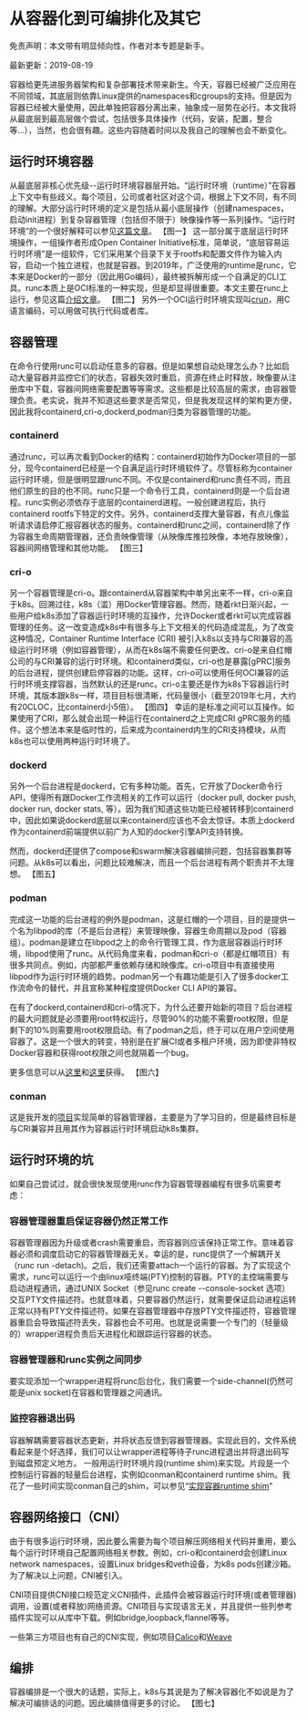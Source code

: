 # 从容器化到可编排化及其它 #

免责声明：本文带有明显倾向性，作者对本专题是新手。

最新更新：2019-08-19

容器给更先进服务器架构和复杂部署技术带来新生。今天，容器已经被广泛应用在不同领域，其底层则依靠Linux提供的namespaces和cgroups的支持。但是因为容器已经被大量使用，因此单独把容器分离出来，抽象成一层势在必行。本文我将从最底层到最高层做个尝试，包括很多具体操作（代码，安装，配置，整合等...），当然，也会很有趣。这些内容随着时间以及我自己的理解也会不断变化。

## 运行时环境容器 ##
从最底层非核心优先级--运行时环境容器层开始。“运行时环境（runtime）”在容器上下文中有些歧义。每个项目，公司或者社区对这个词，根据上下文不同，有不同的理解。大部分运行时环境的定义是包括从最小底层操作（创建namespaces，启动init进程）到复杂容器管理（包括但不限于）映像操作等一系列操作。“运行时环境”的一个很好解释可以参见[这篇文章](https://www.ianlewis.org/en/container-runtimes-part-1-introduction-container-r)。
【图一】
这一部分属于底层运行时环境操作，一组操作者形成Open Container Initiative标准，简单说，“底层容易运行时环境”是一组软件，它们采用某个目录下关于rootfs和配置文件作为输入内容，启动一个独立进程，也就是容器。到2019年，广泛使用的runtime是runc，它本来是Docker的一部分（因此用Go编码），最终被拆解形成一个自满足的CLI工具。runc本质上是OCI标准的一种实现，但是却显得很重要。本文主要在runc上运行，参见这篇[介绍文章](https://iximiuz.com/en/posts/implementing-container-runtime-shim/)。
【图二】
另外一个OCI运行时环境实现叫[crun](https://github.com/containers/crun)，用C语言编码，可以用做可执行代码或者库。

## 容器管理 ##
在命令行使用runc可以启动任意多的容器。但是如果想自动处理怎么办？比如启动大量容器并监控它们的状态，容器失效时重启，资源在终止时释放，映像要从注册库中下载，容器间网络需要配置等等需求。这些都是比较高层的需求，由容器管理负责。老实说，我并不知道这些要求是否常见，但是我发现这样的架构更方便，因此我将containerd,cri-o,dockerd,podman归类为容器管理的功能。

### containerd ###
通过runc，可以再次看到Docker的结构：containerd初始作为Docker项目的一部分，现今containerd已经是一个自满足运行时环境软件了。尽管标称为container运行时环境，但是很明显跟runc不同。不仅是containerd和runc责任不同，而且他们原生的目的也不同。runc只是一个命令行工具，containerd则是一个后台进程。runc实例必须依存于底层的containerd进程。一般创建进程后，执行containerd rootfs下特定的文件。另外，containerd支撑大量容器，有点儿像监听请求请启停汇报容器状态的服务。containerd和runc之间，containerd除了作为容器生命周期管理器，还负责映像管理（从映像库推拉映像，本地存放映像），容器间网络管理和其他功能。
【图三】

### cri-o ###
另一个容器管理是cri-o。跟containerd从容器架构中单另出来不一样，cri-o来自于k8s。回溯过往，k8s（滥）用Docker管理容器。然而，随着rkt日渐兴起，一些用户给k8s添加了容器运行时环境的互操作，允许Docker或者rkt可以完成容器管理的任务。这一改变造成k8s中有很多与上下文相关的代码造成混乱，为了改变这种情况，Container Runtime Interface (CRI) 被引入k8s以支持与CRI兼容的高级运行时环境（例如容器管理），从而在k8s端不需要任何更改。cri-o是来自红帽公司的与CRI兼容的运行时环境。和containerd类似，cri-o也是暴露[gPRC]服务的后台进程，提供创建启停容器的功能。这样，cri-o可以使用任何OCI兼容的运行时环境支撑容器，当然默认的还是runc。cri-o主要还是作为k8s下容器运行时环境，其版本跟k8s一样，项目目标很清晰，代码量很小（截至2019年七月，大约有20CLOC，比containerd小5倍）。
【图四】
幸运的是标准之间可以互操作。如果使用了CRI，那么就会出现一种运行在containerd之上完成CRI gPRC服务的插件。这个想法本来是临时性的，后来成为containerd内生的CRI支持模块，从而k8s也可以使用两种运行时环境了。

### dockerd ###
另外一个后台进程是dockerd，它有多种功能。首先，它开放了Docker命令行API，使得所有跟Docker工作流相关的工作可以运行（docker pull, docker push, docker run, docker stats, 等）。因为我们知道这些功能已经被转移到containerd中，因此如果说dockerd底层以来containerd应该也不会太惊讶。本质上dockerd作为containerd前端提供以前广为人知的docker引擎API支持转换。

然而，dockerd还提供了compose和swarm解决容器编排问题，包括容器集群等问题。从k8s可以看出，问题比较难解决，而且一个后台进程有两个职责并不太理想。
【图五】

### podman ###
完成这一功能的后台进程的例外是podman，这是红帽的一个项目，目的是提供一个名为libpod的库（不是后台进程）来管理映像，容器生命周期以及pod（容器组）。podman是建立在libpod之上的命令行管理工具，作为底层容器运行时环境，libpod使用了runc。从代码角度来看，podman和cri-o（都是红帽项目）有很多共同点。例如，内部都严重依赖存储和映像库。cri-o项目中有直接使用libpod作为运行时环境的趋势。podman另一个有趣功能是引入了很多docker工作流命令的替代，并且宣称某种程度提供Docker CLI API的兼容。

在有了dockerd,containerd和cri-o情况下，为什么还要开始新的项目？后台进程的最大问题就是必须要用root特权运行，尽管90%的功能不需要root权限，但是剩下的10%则需要用root权限启动。有了podman之后，终于可以在用户空间使用容器了。这是一个很大的转变，特别是在扩展CI或者多租户环境，因为即使非特权Docker容器和获得root权限之间也就隔着一个bug。

更多信息可以从[这里](http://crunchtools.com/podman-and-cri-o-in-rhel-8-and-openshift-4)和[这里](https://www.redhat.com/en/blog/why-red-hat-investing-cri-o-and-podman)获得。
【图六】

### conman ###
这是我开发的[项目](https://github.com/iximiuz/conman)实现简单的容器管理器，主要是为了学习目的，但是最终目标是与CRI兼容并且用其作为容器运行时环境启动k8s集群。

## 运行时环境的坑 ##
如果自己尝试过，就会很快发现使用runc作为容器管理器编程有很多坑需要考虑：

### 容器管理器重启保证容器仍然正常工作 ###
容器管理器因为升级或者crash需要重启，而容器则应该保持正常工作。意味着容器必须和调度启动它的容器管理器无关。幸运的是，runc提供了一个解耦开关（runc run -detach)。之后，我们还需要attach一个运行的容器。为了实现这个需求，runc可以运行一个由linux哑终端(PTY)控制的容器。PTY的主控端需要与启动进程通讯，通过UNIX Socket（参见runc create --console-socket 选项）交互PTY文件描述符。也就意味着，只要容器仍然运行，就需要保证启动进程运转正常以持有PTY文件描述符。如果在容器管理器中存放PTY文件描述符，容器管理器重启会导致描述符丢失，容器也会不可用。也就是说需要一个专门的（轻量级的）wrapper进程负责后天进程化和跟踪运行容器的状态。

### 容器管理器和runc实例之间同步 ###
要实现添加一个wrapper进程将runc后台化，我们需要一个side-channel(仍然可能是unix socket)在容器和管理器之间通讯。

### 监控容器退出码 ###
容器解耦需要容器状态更新，并将状态反馈到容器管理器。实现此目的，文件系统看起来是个好选择，我们可以让wrapper进程等待子runc进程退出并将退出码写到磁盘预定义地方。
一般用运行时环境片段(runtime shim)来实现。片段是一个控制运行容器的轻量后台进程，实例如conman和containerd runtime shim。我花了一些时间实现conman自己的shim，可以参见“[实现容器runtime shim](https://iximiuz.com/en/posts/implementing-container-runtime-shim/)”

## 容器网络接口（CNI） ###
由于有很多运行时环境，因此要么需要为每个项目解压网络相关代码并重用，要么每个运行时环境自己配置网络相关参数。例如，cri-o和containerd会创建Linux network namespaces，设置Linux bridges和veth设备，为k8s pods创建沙箱。为了解决以上问题，CNI被引入。

CNI项目提供CNI接口规范定义CNI插件，此插件会被容器运行时环境(或者管理器)调用，设置(或者释放)网络资源。CNI项目与实现语言无关，并且提供一些列参考插件实现可以从库中下载。例如bridge,loopback,flannel等等。

一些第三方项目也有自己的CNI实现，例如项目[Calico](https://github.com/projectcalico/cni-plugin)和[Weave](https://github.com/weaveworks/weave)

## 编排 ##
容器编排是一个很大的话题，实际上，k8s与其说是为了解决容器化不如说是为了解决可编排话的问题。因此编排值得更多的讨论。
【图七】
